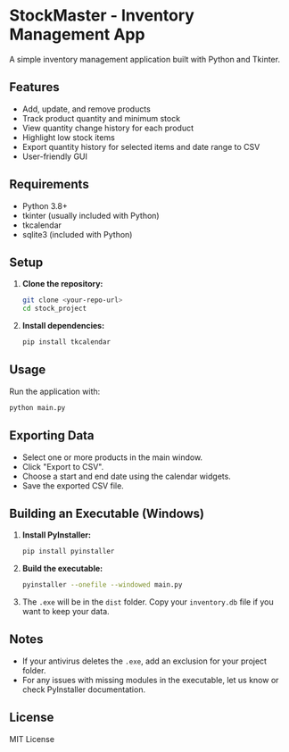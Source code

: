 # StockMaster - Inventory Management App

A simple inventory management application built with Python and Tkinter.

## Features
- Add, update, and remove products
- Track product quantity and minimum stock
- View quantity change history for each product
- Highlight low stock items
- Export quantity history for selected items and date range to CSV
- User-friendly GUI

## Requirements
- Python 3.8+
- tkinter (usually included with Python)
- tkcalendar
- sqlite3 (included with Python)

## Setup
1. **Clone the repository:**
   ```sh
   git clone <your-repo-url>
   cd stock_project
   ```
2. **Install dependencies:**
   ```sh
   pip install tkcalendar
   ```

## Usage
Run the application with:
```sh
python main.py
```

## Exporting Data
- Select one or more products in the main window.
- Click "Export to CSV".
- Choose a start and end date using the calendar widgets.
- Save the exported CSV file.

## Building an Executable (Windows)
1. **Install PyInstaller:**
   ```sh
   pip install pyinstaller
   ```
2. **Build the executable:**
   ```sh
   pyinstaller --onefile --windowed main.py
   ```
3. The `.exe` will be in the `dist` folder. Copy your `inventory.db` file if you want to keep your data.

## Notes
- If your antivirus deletes the `.exe`, add an exclusion for your project folder.
- For any issues with missing modules in the executable, let us know or check PyInstaller documentation.

## License
MIT License 